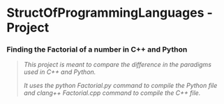 # StructOfProgrammingLanguages - Project
### Finding the Factorial of a number in C++ and Python


> _This project is meant to compare the difference in the paradigms used in C++ and Python._
> 
> _It uses the python Factorial.py command to compile the Python file and clang++ Factorial.cpp
> command to compile the C++ file._


